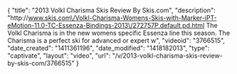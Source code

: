 {
    "title": "2013 Volkl Charisma Skis Review By Skis.com",
    "description": "http:\/\/www.skis.com\/Volkl-Charisma-Womens-Skis-with-Marker-iPT-eMotion-11.0-TC-Essenza-Bindings-2013\/272757P,default,pd.html  The Volkl Charisma is in the new womens specific Essenza line this season. The Charisma is a perfect ski for advanced or expert w",
    "videoid": "3766515",
    "date_created": "1411361196",
    "date_modified": "1418182013",
    "type": "captivate",
    "layout": "video",
    "url": "\/v\/2013-volkl-charisma-skis-review-by-skis-com\/3766515"
}